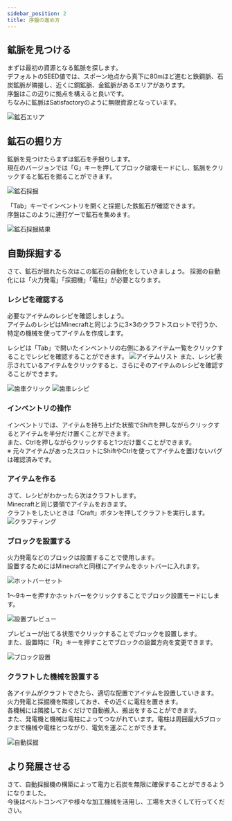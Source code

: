 ```yaml
---
sidebar_position: 2
title: 序盤の進め方
---
```


## 鉱脈を見つける
まずは最初の資源となる鉱脈を探します。  
デフォルトのSEED値では、スポーン地点から真下に80mほど進むと鉄鋼脈、石炭鉱脈が隣接し、近くに銅鉱脈、金鉱脈があるエリアがあります。  
序盤はこの辺りに拠点を構えると良いです。  
ちなみに鉱脈はSatisfactoryのように無限資源となっています。  

![鉱石エリア](/img/tutorial/ore_area.png)

## 鉱石の掘り方
鉱脈を見つけたらまずは鉱石を手掘りします。  
現在のバージョンでは「G」キーを押してブロック破壊モードにし、鉱脈をクリックすると鉱石を掘ることができます。

![鉱石採掘](/img/tutorial/mining_ore.png)

「Tab」キーでインベントリを開くと採掘した鉄鉱石が確認できます。  
序盤はこのように連打ゲーで鉱石を集めます。  

![鉱石採掘結果](/img/tutorial/mining_result.png)

## 自動採掘する
さて、鉱石が掘れたら次はこの鉱石の自動化をしていきましょう。
採掘の自動化には「火力発電」「採掘機」「電柱」が必要となります。

### レシピを確認する
必要なアイテムのレシピを確認しましょう。  
アイテムのレシピはMinecraftと同じように3×3のクラフトスロットで行うか、特定の機械を使ってアイテムを作成します。  
  
レシピは「Tab」で開いたインベントリの右側にあるアイテム一覧をクリックすることでレシピを確認することができます。
![アイテムリスト](/img/tutorial/item_craft_list.png)
また、レシピ表示されているアイテムをクリックすると、さらにそのアイテムのレシピを確認することができます。  

![歯車クリック](/img/tutorial/push_iron_gear.png)
![歯車レシピ](/img/tutorial/iron_gear_recpie.png)


### インベントリの操作
インベントリでは、アイテムを持ち上げた状態でShiftを押しながらクリックするとアイテムを半分だけ置くことができます。  
また、Ctrlを押しながらクリックすると1つだけ置くことができます。  
※ 元々アイテムがあったスロットにShiftやCtrlを使ってアイテムを置けないバグは確認済みです。  

### アイテムを作る
さて、レシピがわかったら次はクラフトします。  
Minecraftと同じ要領でアイテムをおきます。  
クラフトをしたいときは「Craft」ボタンを押してクラフトを実行します。  
![クラフティング](/img/tutorial/crafting.png)

### ブロックを設置する
火力発電などのブロックは設置することで使用します。  
設置するためにはMinecraftと同様にアイテムをホットバーに入れます。

![ホットバーセット](/img/tutorial/set_hotbar.png)  

1〜9キーを押すかホットバーをクリックすることでブロック設置モードにします。   

![設置プレビュー](/img/tutorial/place_preview.png)

プレビューが出てる状態でクリックすることでブロックを設置します。  
また、設置時に「R」キーを押すことでブロックの設置方向を変更できます。  

![ブロック設置](/img/tutorial/placed.png)

### クラフトした機械を設置する
各アイテムがクラフトできたら、適切な配置でアイテムを設置していきます。  
火力発電と採掘機を隣接しておき、その近くに電柱を置きます。  
各機械には隣接しておくだけで自動搬入、搬出をすることができます。  
また、発電機と機械は電柱によってつながれています。電柱は周囲最大5ブロックまで機械や電柱とつながり、電気を運ぶことができます。  

![自動採掘](/img/tutorial/auto_mining.png)

## より発展させる
さて、自動採掘機の構築によって電力と石炭を無限に確保することができるようになりました。  
今後はベルトコンベアや様々な加工機械を活用し、工場を大きくして行ってください。

